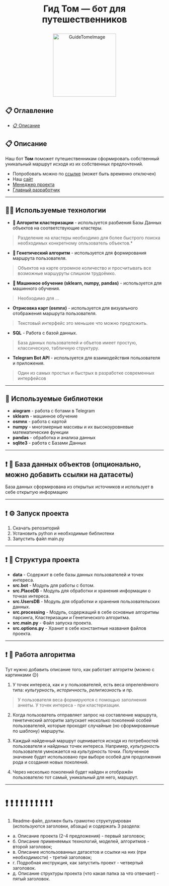 # <p  align="center">Гид Том — бот для путешественников</p>

<p align="center">
<img src="https://cdn.discordapp.com/attachments/883024812950323210/1133522975413506158/tom.png" alt="GuideTomeImage" width="200"/>
</p>

## 📋 Оглавление
- [📋 Описание](#descriptoin)

## <a name="descriptoin">📋 Описание</a>
Наш бот **Том** поможет путешественникам сформировать собственный уникальный маршрут исходя из их собственных предпочтений.
* Попробовать можно по [ссылке](https://t.me/GuideTomBot) (может быть временно отключен)
* Наш [сайт](https://t.me/GuideTomBot)
* [Менеджер проекта](https://t.me/lirik_man_73)
* [Главный разработчик](https://t.me/rare_action)

---

## 👨‍💻 Используемые технологии
- **🤖 Алгоритм кластеризации** - используется разбиения Базы Данных объектов на соответствующие кластеры.
>Разделение на кластеры необходимо для более быстрого поиска необходимых конкретному опльзователь объектов.*
- **🤖 Генетический алгоритм** - используется для формирования маршрута пользователя.
>Объектов на карте огромное количество и просчитывать все возможные маршуруты слишком трудоёмко.
- **🤖 Машинное обучение (sklearn, numpy, pandas)** - используется для машинного обучения.
>Необходимо для ...
- **Отрисовка карт (osmnx)** - используется для визуального отображения маршрута пользователя.
>Текстовый интерфейс это меньшее что можно предложить.
- **SQL** - Работа с базой данных.
>База данных пользователей и объетов имеет простую, классическую, табличную структуру.
- **Telegram Bot API** - используется для взаимодействия пользователя и приложения.
>Один из самых простых и быстрых в разработке современных интерфейсов

---

## 🔨 Используемые библиотеки
- **aiogram** - работа с ботами в Telegram
- **sklearn** - машинное обучение
- **osmnx** - работа с картой
- **numpy** - многомерные массивы и их высокоуровневые математические функции
- **pandas** - обработка и анализа данных
- **sqlite3** - работа с Базами Данных

---

## ❗️ 💼 База данных объектов (опционально, можно добавить ссылки на датасеты)
База данных сформирована из открытых источников и использует в себе открытую информацию

---

## ❗️ ⚙️ Запуск проекта
1) Скачать репозиторий
2) Установить python и необходимые библиотеки
3) Запустить файл main.py

---

## ❗️ 👷 Структура проекта
- **data** - Содержит в себе базы данных пользователей и точек интереса.
- **src.bot** - Модуль для работы с ботом.
- **src.PlaceDB** - Модуль для обработки и хранения информации о точках интереса.
- **src.UsersDB** - Модуль для обработки и хранения пользовательских данных.
- **src.processing** - Модуль, содержащий в себе основные алгоритмы парсинга, Кластеризации и Генетического алгоритма.
- **<div style="display: inline">src.main.py</div>** - Файл запуска проекта.
- **<div style="display: inline">src.options.py</div>** - Хранит в себе константные названия файлов проекта.

---

## ❗️ 🤖 Работа алгоритма

Тут нужно добавить описание того, как работает алгоритм (можно с картинками 😉)

1) У точек интереса, как и у пользователей, есть веса опрелелённого типа: *культурность*, *историчность*, *религиозность* и пр.
>У пользователя веса формируются с помощью заполнения анкеты. У точек интереса - при кластеризации.

2) Когда пользователь отправляет запрос на составление маршрута, генетический алгоритм запускает несколько поколений особей пользователей, которые проходят случайные (но сформированные по шаблону) маршруты.

3) Каждый найденный маршрут оценивается исходя из потребностей пользователя и найденых точек интереса. Например, *культурность* пользователя умножается на *культурность* точки. Полученное значение будет использовано при выборе особей для продолжения рода и создания новых поколений.

4) Через несколько поколений будет найден и отображён пользователю тот самый, уникальный для него, маршрут.

---

# ❗️ ❗️ ❗️ ❗️ ❗️ ❗️ ❗️ ❗️ ❗️ ❗️ 
1. Readme-файл, должен быть грамотно структурирован (используются заголовки, абзацы) и содержать 3 раздела:

+ а. Описание проекта (2-4 предложения) - первый заголовок;
+ б. Описание применяемых технологий, моделей, алгоритмов - второй заголовок;
+ в. Описание использованных датасетов и ссылки на них (при необходимости) - третий заголовок;
+ г. Подробная инструкция, как запустить проект - четвертый заголовок.
+ д. Описание структуры проекта (что какая папка за что отвечает) - пятый заголовок.